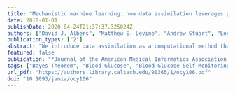 ```yaml
---
title: "Mechanistic machine learning: how data assimilation leverages physiologic knowledge using Bayesian inference to forecast the future, infer the present, and phenotype"
date: 2018-01-01
publishDate: 2020-04-24T21:37:37.325024Z
authors: ["David J. Albers", "Matthew E. Levine", "Andrew Stuart", "Lena Mamykina", "Bruce Gluckman", "George Hripcsak"]
publication_types: ["2"]
abstract: "We introduce data assimilation as a computational method that uses machine learning to combine data with human knowledge in the form of mechanistic models in order to forecast future states, to impute missing data from the past by smoothing, and to infer measurable and unmeasurable quantities that represent clinically and scientifically important phenotypes. We demonstrate the advantages it affords in the context of type 2 diabetes by showing how data assimilation can be used to forecast future glucose values, to impute previously missing glucose values, and to infer type 2 diabetes phenotypes. At the heart of data assimilation is the mechanistic model, here an endocrine model. Such models can vary in complexity, contain testable hypotheses about important mechanics that govern the system (eg, nutrition's effect on glucose), and, as such, constrain the model space, allowing for accurate estimation using very little data."
featured: false
publication: "*Journal of the American Medical Informatics Association: JAMIA*"
tags: ["Bayes Theorem", "Blood Glucose", "Blood Glucose Self-Monitoring", "Data Mining", "Diabetes Mellitus", "Type 2", "Humans", "Insulin", "Machine Learning", "Models", "Biological", "Normal Distribution", "Phenotype", "Regression Analysis"]
url_pdf: "https://authors.library.caltech.edu/90365/1/ocy106.pdf"
doi: "10.1093/jamia/ocy106"
---
```

